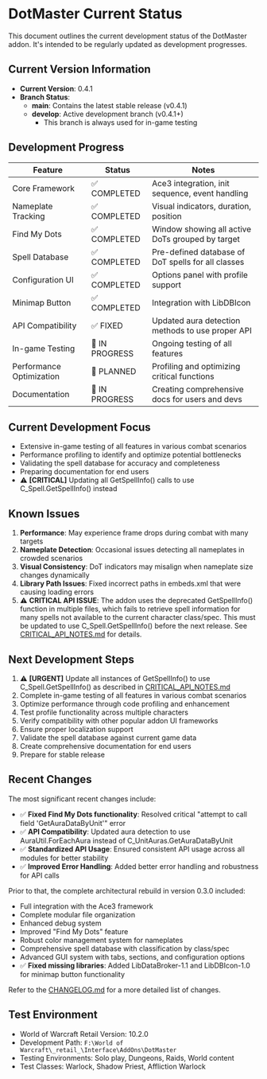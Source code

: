 # DotMaster Current Status

This document outlines the current development status of the DotMaster addon. It's intended to be regularly updated as development progresses.

## Current Version Information

- **Current Version**: 0.4.1
- **Branch Status**:
  - **main**: Contains the latest stable release (v0.4.1)
  - **develop**: Active development branch (v0.4.1+)
    - This branch is always used for in-game testing

## Development Progress

| Feature | Status | Notes |
|---------|--------|-------|
| Core Framework | ✅ COMPLETED | Ace3 integration, init sequence, event handling |
| Nameplate Tracking | ✅ COMPLETED | Visual indicators, duration, position |
| Find My Dots | ✅ COMPLETED | Window showing all active DoTs grouped by target |
| Spell Database | ✅ COMPLETED | Pre-defined database of DoT spells for all classes |
| Configuration UI | ✅ COMPLETED | Options panel with profile support |
| Minimap Button | ✅ COMPLETED | Integration with LibDBIcon |
| API Compatibility | ✅ FIXED | Updated aura detection methods to use proper API |
| In-game Testing | 🔄 IN PROGRESS | Ongoing testing of all features |
| Performance Optimization | 🔄 PLANNED | Profiling and optimizing critical functions |
| Documentation | 🔄 IN PROGRESS | Creating comprehensive docs for users and devs |

## Current Development Focus

- Extensive in-game testing of all features in various combat scenarios
- Performance profiling to identify and optimize potential bottlenecks
- Validating the spell database for accuracy and completeness
- Preparing documentation for end users
- ⚠️ **[CRITICAL]** Updating all GetSpellInfo() calls to use C_Spell.GetSpellInfo() instead

## Known Issues

1. **Performance**: May experience frame drops during combat with many targets
2. **Nameplate Detection**: Occasional issues detecting all nameplates in crowded scenarios
3. **Visual Consistency**: DoT indicators may misalign when nameplate size changes dynamically
4. **Library Path Issues**: Fixed incorrect paths in embeds.xml that were causing loading errors
5. ⚠️ **CRITICAL API ISSUE**: The addon uses the deprecated GetSpellInfo() function in multiple files, which fails to retrieve spell information for many spells not available to the current character class/spec. This must be updated to use C_Spell.GetSpellInfo() before the next release. See [CRITICAL_API_NOTES.md](CRITICAL_API_NOTES.md) for details.

## Next Development Steps

1. ⚠️ **[URGENT]** Update all instances of GetSpellInfo() to use C_Spell.GetSpellInfo() as described in [CRITICAL_API_NOTES.md](CRITICAL_API_NOTES.md)
2. Complete in-game testing of all features in various combat scenarios
3. Optimize performance through code profiling and enhancement
4. Test profile functionality across multiple characters
5. Verify compatibility with other popular addon UI frameworks
6. Ensure proper localization support
7. Validate the spell database against current game data
8. Create comprehensive documentation for end users
9. Prepare for stable release

## Recent Changes

The most significant recent changes include:

- ✅ **Fixed Find My Dots functionality**: Resolved critical "attempt to call field 'GetAuraDataByUnit'" error
- ✅ **API Compatibility**: Updated aura detection to use AuraUtil.ForEachAura instead of C_UnitAuras.GetAuraDataByUnit
- ✅ **Standardized API Usage**: Ensured consistent API usage across all modules for better stability
- ✅ **Improved Error Handling**: Added better error handling and robustness for API calls

Prior to that, the complete architectural rebuild in version 0.3.0 included:
- Full integration with the Ace3 framework
- Complete modular file organization
- Enhanced debug system
- Improved "Find My Dots" feature
- Robust color management system for nameplates
- Comprehensive spell database with classification by class/spec
- Advanced GUI system with tabs, sections, and configuration options
- ✅ **Fixed missing libraries**: Added LibDataBroker-1.1 and LibDBIcon-1.0 for minimap button functionality

Refer to the [CHANGELOG.md](CHANGELOG.md) for a more detailed list of changes.

## Test Environment

- World of Warcraft Retail Version: 10.2.0
- Development Path: `F:\World of Warcraft\_retail_\Interface\AddOns\DotMaster`
- Testing Environments: Solo play, Dungeons, Raids, World content
- Test Classes: Warlock, Shadow Priest, Affliction Warlock 